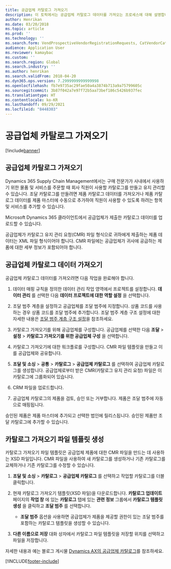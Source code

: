 ```yaml
---
title: 공급업체 카탈로그 가져오기
description: 이 토픽에서는 공급업체 카탈로그 데이터를 가져오는 프로세스에 대해 설명합니다.
author: Henrikan
ms.date: 03/20/2018
ms.topic: article
ms.prod: ''
ms.technology: ''
ms.search.form: VendProspectiveVendorRegistrationRequests, CatVendorCatalogDetails, CatVendorCatalogReleaseApprovedProducts, CatVendorCMRDetails, CatVendorCatalogProductPerCompanyStatus, CatVendorMaintenanceEventLog, CatVendorCatalogReviewTool, CatVendorCatalogFileUpload, CatVendorCatalogMaintenanceRequest, CatVendorCatalogFileInLegalEntity, CatVendorCatalogSchema, CatVendorCatalogFilePreviewPane, CatVendorCatalogImportParameter
audience: Application User
ms.reviewer: kamaybac
ms.custom: ''
ms.search.region: Global
ms.search.industry: ''
ms.author: henrikan
ms.search.validFrom: 2018-04-20
ms.dyn365.ops.version: 7.2999999999999998
ms.openlocfilehash: fb7e9735ac29fae50a4a3874b713a9a75799605c
ms.sourcegitcommit: 3b87f042a7e97f72b5aa73bef186c5426b937fec
ms.translationtype: HT
ms.contentlocale: ko-KR
ms.lasthandoff: 09/29/2021
ms.locfileid: "8448303"
---
```

# <a name="import-vendor-catalogs"></a>공급업체 카탈로그 가져오기

[!include[banner](../includes/banner.md)]

## <a name="vendor-catalogs-import"></a>공급업체 카탈로그 가져오기

Dynamics 365 Supply Chain Management에서는 구매 전문가가 사내에서 사용하기 위한 물품 및 서비스를 주문할 때 회사 직원이 사용할 카탈로그를 만들고 유지 관리할 수 있습니다. 조달 카탈로그를 만들려면 제품 카탈로그 데이터를 가져오거나 제품 카탈로그 데이터를 제품 마스터에 수동으로 추가하여 직원이 사용할 수 있도록 하려는 항목 및 서비스를 추가할 수 있습니다. 

Microsoft Dynamics 365 클라이언트에서 공급업체가 제출한 카탈로그 데이터를 업로드할 수 있습니다.

공급업체가 카탈로그 유지 관리 요청(CMR) 파일 형식으로 귀하에게 제출하는 제품 데이터는 XML 파일 형식이어야 합니다. CMR 파일에는 공급업체가 귀사에 공급하는 제품에 대한 세부 정보가 포함되어야 합니다.

## <a name="import-vendor-catalog-data"></a>공급업체 카탈로그 데이터 가져오기

공급업체 카탈로그 데이터를 가져오려면 다음 작업을 완료해야 합니다.

1. 데이터 매핑 규칙을 정의한 데이터 관리 작업 영역에서 프로젝트를 설정합니다. **데이터 관리** 를 선택한 다음 **데이터 프로젝트에 대한 역할 설정** 을 선택합니다.

2. 조달 범주 계층을 설정하고 공급업체를 조달 범주에 지정합니다. 상품 코드를 사용하는 경우 상품 코드를 조달 범주에 추가합니다. 조달 범주 계층 구조 설정에 대한 자세한 내용은 [조달 범주 계층 구조 설정](../procurement/tasks/set-up-procurement-category-hierarchy.md)을 참조하세요.

3. 카탈로그 가져오기를 위해 공급업체를 구성합니다. 공급업체를 선택한 다음 **조달** > **설정** > **카탈로그 가져오기를 위한 공급업체 구성** 을 선택합니다.

4. 카탈로그 가져오기에 대한 워크플로를 구성합니다. CMR 파일 템플릿을 만들고 이를 공급업체와 공유합니다.

5. **조달 및 소싱** \> **공통** \> **카탈로그** \> **공급업체 카탈로그** 를 선택하여 공급업체 카탈로그를 생성합니다. 공급업체로부터 받은 CMR(카탈로그 유지 관리 요청) 파일은 이 카탈로그에 그룹화되어 있습니다. 

6. CRM 파일을 업로드합니다.

7. 공급업체 카탈로그의 제품을 검토, 승인 또는 거부합니다. 제품은 조달 범주에 자동으로 매핑됩니다. 

승인된 제품은 제품 마스터에 추가되고 선택한 법인에 릴리스됩니다. 승인된 제품만 조달 카탈로그에 추가할 수 있습니다.

## <a name="generate-a-catalog-import-file-template"></a>카탈로그 가져오기 파일 템플릿 생성

카탈로그 가져오기 파일 템플릿은 공급업체 제품에 대한 CMR 파일을 만드는 데 사용하는 XSD 파일입니다. CMR 파일을 사용하여 새 카탈로그를 생성하거나 기존 카탈로그를 교체하거나 기존 카탈로그를 수정할 수 있습니다.

1. **조달 및 소싱** \> **카탈로그** \> **공급업체 카탈로그** 를 선택하고 작업할 카탈로그를 더블 클릭합니다.

2. 현재 카탈로그 가져오기 템플릿(XSD 파일)을 다운로드합니다. **카탈로그 업데이트** 페이지의 **작업 창** 에 있는 **카탈로그** 탭에 있는 **관련 정보** 그룹에서 **카탈로그 템플릿 생성** 을 클릭하고 **조달 범주** 를 선택합니다.

    - **조달 범주** 옵션을 사용하면 공급업체가 제품을 제공할 권한이 있는 조달 범주를 포함하는 카탈로그 템플릿을 생성할 수 있습니다.

3. **다른 이름으로 저장** 대화 상자에서 카탈로그 파일 템플릿을 저장할 위치를 선택하고 파일을 저장합니다.

자세한 내용과 예는 블로그 게시물 [Dynamics AX의 공급업체 카탈로그](https://blogs.msdn.microsoft.com/dynamicsaxscm/2016/05/25/vendor-catalogs-in-dynamics-ax/)를 참조하세요.


[!INCLUDE[footer-include](../../includes/footer-banner.md)]